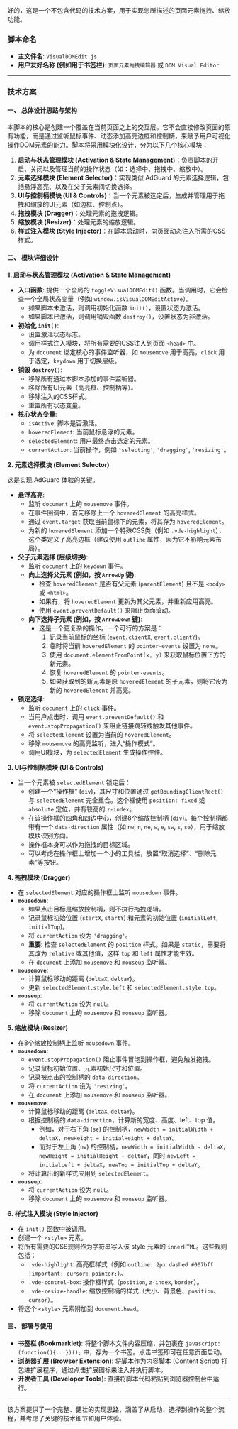 好的，这是一个不包含代码的技术方案，用于实现您所描述的页面元素拖拽、缩放功能。

### **脚本命名**

*   **主文件名**: `VisualDOMEdit.js`
*   **用户友好名称 (例如用于书签栏)**: `页面元素拖拽编辑器` 或 `DOM Visual Editor`

---

### **技术方案**

#### **一、 总体设计思路与架构**

本脚本的核心是创建一个覆盖在当前页面之上的交互层。它不会直接修改页面的原有功能，而是通过监听鼠标事件、动态添加高亮边框和控制柄，来赋予用户可视化操作DOM元素的能力。脚本将采用模块化设计，分为以下几个核心模块：

1.  **启动与状态管理模块 (Activation & State Management)**：负责脚本的开启、关闭以及管理当前的操作状态（如：选择中、拖拽中、缩放中）。
2.  **元素选择模块 (Element Selector)**：实现类似 AdGuard 的元素选择逻辑，包括悬浮高亮、以及在父子元素间切换选择。
3.  **UI与控制柄模块 (UI & Controls)**：当一个元素被选定后，生成并管理用于拖拽和缩放的UI元素（如边框、控制点）。
4.  **拖拽模块 (Dragger)**：处理元素的拖拽逻辑。
5.  **缩放模块 (Resizer)**：处理元素的缩放逻辑。
6.  **样式注入模块 (Style Injector)**：在脚本启动时，向页面动态注入所需的CSS样式。

#### **二、 模块详细设计**

**1. 启动与状态管理模块 (Activation & State Management)**

*   **入口函数**: 提供一个全局的 `toggleVisualDOMEdit()` 函数。当调用时，它会检查一个全局状态变量（例如 `window.isVisualDOMEditActive`）。
    *   如果脚本未激活，则调用初始化函数 `init()`，设置状态为激活。
    *   如果脚本已激活，则调用销毁函数 `destroy()`，设置状态为非激活。
*   **初始化 `init()`**:
    *   设置激活状态标志。
    *   调用样式注入模块，将所有需要的CSS注入到页面 `<head>` 中。
    *   为 `document` 绑定核心的事件监听器，如 `mousemove` 用于高亮，`click` 用于选定，`keydown` 用于切换层级。
*   **销毁 `destroy()`**:
    *   移除所有通过本脚本添加的事件监听器。
    *   移除所有UI元素（高亮框、控制柄等）。
    *   移除注入的CSS样式。
    *   重置所有状态变量。
*   **核心状态变量**:
    *   `isActive`: 脚本是否激活。
    *   `hoveredElement`: 当前鼠标悬浮的元素。
    *   `selectedElement`: 用户最终点击选定的元素。
    *   `currentAction`: 当前操作，例如 `'selecting'`, `'dragging'`, `'resizing'`。

**2. 元素选择模块 (Element Selector)**

这是实现 AdGuard 体验的关键。

*   **悬浮高亮**:
    *   监听 `document` 上的 `mousemove` 事件。
    *   在事件回调中，首先移除上一个 `hoveredElement` 的高亮样式。
    *   通过 `event.target` 获取当前鼠标下的元素，将其存为 `hoveredElement`。
    *   为新的 `hoveredElement` 添加一个特殊CSS类（例如 `.vde-highlight`），这个类定义了高亮边框（建议使用 `outline` 属性，因为它不影响元素布局）。
*   **父子元素选择 (层级切换)**:
    *   监听 `document` 上的 `keydown` 事件。
    *   **向上选择父元素 (例如，按 `ArrowUp` 键)**:
        *   检查 `hoveredElement` 是否有父元素 (`parentElement`) 且不是 `<body>` 或 `<html>`。
        *   如果有，将 `hoveredElement` 更新为其父元素，并重新应用高亮。
        *   使用 `event.preventDefault()` 来阻止页面滚动。
    *   **向下选择子元素 (例如，按 `ArrowDown` 键)**:
        *   这是一个更复杂的操作。一个可行的方案是：
            1.  记录当前鼠标的坐标 (`event.clientX`, `event.clientY`)。
            2.  临时将当前 `hoveredElement` 的 `pointer-events` 设置为 `none`。
            3.  使用 `document.elementFromPoint(x, y)` 来获取鼠标位置下方的新元素。
            4.  恢复 `hoveredElement` 的 `pointer-events`。
            5.  如果获取到的新元素是原 `hoveredElement` 的子元素，则将它设为新的 `hoveredElement` 并高亮。
*   **锁定选择**:
    *   监听 `document` 上的 `click` 事件。
    *   当用户点击时，调用 `event.preventDefault()` 和 `event.stopPropagation()` 来阻止链接跳转或触发其他事件。
    *   将 `selectedElement` 设置为当前的 `hoveredElement`。
    *   移除 `mousemove` 的高亮监听，进入“操作模式”。
    *   调用UI模块，为 `selectedElement` 生成操作控件。

**3. UI与控制柄模块 (UI & Controls)**

*   当一个元素被 `selectedElement` 锁定后：
    *   创建一个“操作框” (`div`)，其尺寸和位置通过 `getBoundingClientRect()` 与 `selectedElement` 完全重合。这个框使用 `position: fixed` 或 `absolute` 定位，并有较高的 `z-index`。
    *   在该操作框的四角和四边中心，创建8个缩放控制柄 (`div`)。每个控制柄都带有一个 `data-direction` 属性（如 `nw`, `n`, `ne`, `w`, `e`, `sw`, `s`, `se`），用于缩放模块识别方向。
    *   操作框本身可以作为拖拽的目标区域。
    *   可以考虑在操作框上增加一个小的工具栏，放置“取消选择”、“删除元素”等按钮。

**4. 拖拽模块 (Dragger)**

*   在 `selectedElement` 对应的操作框上监听 `mousedown` 事件。
*   **`mousedown`**:
    *   如果点击目标是缩放控制柄，则不执行拖拽逻辑。
    *   记录鼠标初始位置 (`startX`, `startY`) 和元素的初始位置 (`initialLeft`, `initialTop`)。
    *   将 `currentAction` 设为 `'dragging'`。
    *   **重要**: 检查 `selectedElement` 的 `position` 样式。如果是 `static`，需要将其改为 `relative` 或其他值，这样 `top` 和 `left` 属性才能生效。
    *   在 `document` 上添加 `mousemove` 和 `mouseup` 监听器。
*   **`mousemove`**:
    *   计算鼠标移动的距离 (`deltaX`, `deltaY`)。
    *   更新 `selectedElement.style.left` 和 `selectedElement.style.top`。
*   **`mouseup`**:
    *   将 `currentAction` 设为 `null`。
    *   移除 `document` 上的 `mousemove` 和 `mouseup` 监听器。

**5. 缩放模块 (Resizer)**

*   在8个缩放控制柄上监听 `mousedown` 事件。
*   **`mousedown`**:
    *   `event.stopPropagation()` 阻止事件冒泡到操作框，避免触发拖拽。
    *   记录鼠标初始位置、元素初始尺寸和位置。
    *   记录被点击的控制柄的 `data-direction`。
    *   将 `currentAction` 设为 `'resizing'`。
    *   在 `document` 上添加 `mousemove` 和 `mouseup` 监听器。
*   **`mousemove`**:
    *   计算鼠标移动的距离 (`deltaX`, `deltaY`)。
    *   根据控制柄的 `data-direction`，计算新的宽度、高度、left、top 值。
        *   例如，对于右下角 (`se`) 的控制柄，`newWidth = initialWidth + deltaX`，`newHeight = initialHeight + deltaY`。
        *   而对于左上角 (`nw`) 的控制柄，`newWidth = initialWidth - deltaX`，`newHeight = initialHeight - deltaY`，同时 `newLeft = initialLeft + deltaX`，`newTop = initialTop + deltaY`。
    *   将计算出的新样式应用到 `selectedElement`。
*   **`mouseup`**:
    *   将 `currentAction` 设为 `null`。
    *   移除 `document` 上的 `mousemove` 和 `mouseup` 监听器。

**6. 样式注入模块 (Style Injector)**

*   在 `init()` 函数中被调用。
*   创建一个 `<style>` 元素。
*   将所有需要的CSS规则作为字符串写入该 style 元素的 `innerHTML`。这些规则包括：
    *   `.vde-highlight`: 高亮框样式（例如 `outline: 2px dashed #007bff !important; cursor: pointer;`）。
    *   `.vde-control-box`: 操作框样式（`position`, `z-index`, `border`）。
    *   `.vde-resize-handle`: 缩放控制柄的样式（大小、背景色、`position`、`cursor`）。
*   将这个 `<style>` 元素附加到 `document.head`。

#### **三、 部署与使用**

*   **书签栏 (Bookmarklet)**: 将整个脚本文件内容压缩，并包裹在 `javascript:(function(){...})();` 中，存为一个书签。点击书签即可在任意页面启动。
*   **浏览器扩展 (Browser Extension)**: 将脚本作为内容脚本 (Content Script) 打包进扩展程序，通过点击扩展图标来注入并执行脚本。
*   **开发者工具 (Developer Tools)**: 直接将脚本代码粘贴到浏览器控制台中运行。

---

该方案提供了一个完整、健壮的实现思路，涵盖了从启动、选择到操作的整个流程，并考虑了关键的技术细节和用户体验。